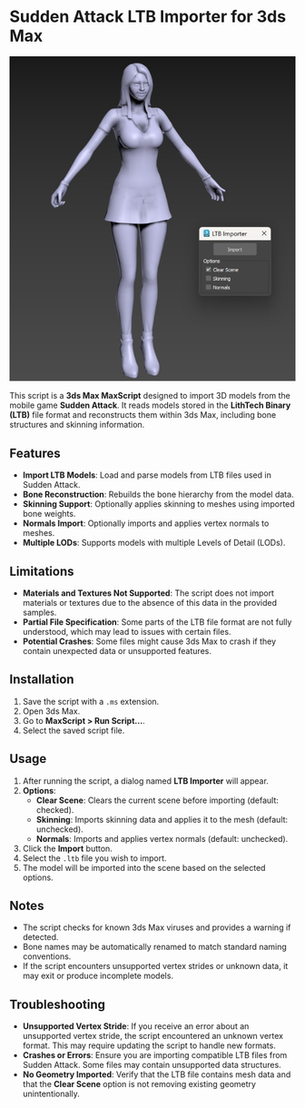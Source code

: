 # Sudden Attack LTB Importer for 3ds Max

![Preview](assets/preview.jpg)

This script is a **3ds Max MaxScript** designed to import 3D models from the mobile game **Sudden Attack**. It reads models stored in the **LithTech Binary (LTB)** file format and reconstructs them within 3ds Max, including bone structures and skinning information.

## Features

- **Import LTB Models**: Load and parse models from LTB files used in Sudden Attack.
- **Bone Reconstruction**: Rebuilds the bone hierarchy from the model data.
- **Skinning Support**: Optionally applies skinning to meshes using imported bone weights.
- **Normals Import**: Optionally imports and applies vertex normals to meshes.
- **Multiple LODs**: Supports models with multiple Levels of Detail (LODs).

## Limitations

- **Materials and Textures Not Supported**: The script does not import materials or textures due to the absence of this data in the provided samples.
- **Partial File Specification**: Some parts of the LTB file format are not fully understood, which may lead to issues with certain files.
- **Potential Crashes**: Some files might cause 3ds Max to crash if they contain unexpected data or unsupported features.

## Installation

1. Save the script with a `.ms` extension.
2. Open 3ds Max.
3. Go to **MaxScript > Run Script...**.
4. Select the saved script file.

## Usage

1. After running the script, a dialog named **LTB Importer** will appear.
2. **Options**:
   - **Clear Scene**: Clears the current scene before importing (default: checked).
   - **Skinning**: Imports skinning data and applies it to the mesh (default: unchecked).
   - **Normals**: Imports and applies vertex normals (default: unchecked).
3. Click the **Import** button.
4. Select the `.ltb` file you wish to import.
5. The model will be imported into the scene based on the selected options.

## Notes

- The script checks for known 3ds Max viruses and provides a warning if detected.
- Bone names may be automatically renamed to match standard naming conventions.
- If the script encounters unsupported vertex strides or unknown data, it may exit or produce incomplete models.

## Troubleshooting

- **Unsupported Vertex Stride**: If you receive an error about an unsupported vertex stride, the script encountered an unknown vertex format. This may require updating the script to handle new formats.
- **Crashes or Errors**: Ensure you are importing compatible LTB files from Sudden Attack. Some files may contain unsupported data structures.
- **No Geometry Imported**: Verify that the LTB file contains mesh data and that the **Clear Scene** option is not removing existing geometry unintentionally.
